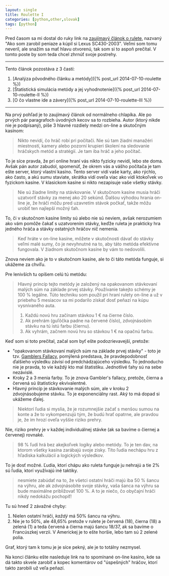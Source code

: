 ```yaml
---
layout: single
title: Roulette I
categories: [python,other,slovak]
tags: [python]
---
```


Pred časom sa mi dostal do ruky link na [zaujímavý článok o rulete](http://braniblog.info/2/?fb_action_ids=10204512621958174&fb_action_types=og.likes), nazvaný "Ako som zarobil peniaze a kúpil si Lexus SC430-2003". Veľmi som tomu neveril, ale snažím sa mať hlavu otvorenú, tak som si to aspoň prečítal. V tomto poste by som teda chcel zhrnúť svoje postrehy.

---

Tento článok pozostáva z 3 častí:

1. [Analýza pôvodného článku a metódy]({% post_url 2014-07-10-roulette %})
2. [Štatistická simulácia metódy a jej vyhodnotenie]({% post_url 2014-07-10-roulette-II %})
3. [O čo vlastne ide a závery]({% post_url 2014-07-10-roulette-III %})

---

Na prvý pohľad je to zaujímavý článok od normálneho chlapíka. Ale po prvých pár paragrafoch úvodných kecov sa to rozbieha. Autor (ktorý nikde nie je podpísaný), píše 3 hlavné rozdiely medzi on-line a skutočným kasínom:

> Nikto nevidí, čo hráč robí pri počítači. Nie sú tam žiadni manažéri miestností, kamery alebo pozorní krupieri školení na sledovanie hráčskych metód a stratégií. Je tam iba hráč a jeho počítač.

To je síce pravda, že pri online hraní vás nikto fyzicky nevidí, lebo ste doma. Avšak pán autor zabudol, spomenúť, že okrem vás a vášho počítača je tam ešte server, ktorý vlastní kasíno. Tento server vidí vaše karty, ako rýchlo, ako často, a akú sumu staviate, skrátka vidí oveľa viac ako vidí ktokoľvek vo fyzickom kasíne. V klasickom kasíne si nikto nezapisuje vaše všetky stávky.

> Nie sú žiadne limity na stávkovanie. V skutočnom kasíne musia hráči uzatvoriť stávky za menej ako 20 sekúnd. Ďalšou výhodou hrania on-line je, že hráči môžu pred uzavretím stávok počkať, takže môžu urobiť ten najlepší možný ťah.

To, či v skutočnom kasíne limity sú alebo nie sú neviem, avšak nerozumiem ako vám pomôže čakať s uzatvorením stávky, keďže ruleta je prakticky hra jedného hráča a stávky ostatných hráčov nič nemenia.

> Keď hráte v on-line kasíne, môžete v skutočnosti dávať do stávky veľmi malé sumy, čo je nevyhnutné na to, aby táto metóda efektívne fungovala. V žiadnom skutočnom kasíne by vám to nedovolili.

Znova neviem ako je to v skutočnom kasíne, ale to či táto metóda funguje, si ukážeme za chvíľu.

Pre lenivších tu opíšem celú tú metódu:

> Hlavný princíp tejto metódy je založený na opakovanom stávkovaní malých súm na základe prvej stávky. Používanie takejto schémy je 100 % legálne. Túto techniku som použil pri hraní rulety on-line a už v priebehu 5 mesiacov sa mi podarilo získať dosť peňazí na kúpu vysnívaného auta.
>
> 1. Každú novú hru začínam stávkou 1 € na čierne číslo. 
> 2. Ak prehrám (guľôčka padne na červené číslo), zdvojnásobím stávku na tú istú farbu (čiernu). 
> 3. Ak vyhrám, začnem novú hru so stávkou 1 € na opačnú farbu.

Keď som si toto prečítal, začal som byť ešte podozrievavejší, pretože:

* "opakovanom stávkovaní malých súm na základe prvej stávky" - toto je tzv. [Gamblers Fallacy](http://en.wikipedia.org/wiki/Gambler's_fallacy), pomýlená predstava, že pravdepodobnosť ďalšieho výsledku závisí od predchádzajúceho výsledku. To jednoducho nie je pravda, to vie každý kto mal štatistiku. Jednotlívé ťahy sú na sebe nezávislé.
* Kroky 2 a 3 menia farby. To je znova Gambler's fallacy, pretože, čierna a červená sú štatisticky ekvivalentné.
* Hlavný princíp je stávkovanie malých súm, ale v kroku 2 zdvojnásobujeme stávku. To je exponenciálny rast. Aký to má dopad si ukážeme ďalej.

> Niektorí ľudia si myslia, že je rozumnejšie začať s menšou sumou na konte a že to vykompenzujú tým, že budú hrať opatrne, ale pravdou je, že im hrozí oveľa vyššie riziko prehry.

Nie, riziko prehry je v každej individuálnej stávke (ak sa bavíme o čiernej a červenej) rovnaké.

> 98 % ľudí hrá bez akejkoľvek logiky alebo metódy. To je ten dav, na ktorom všetky kasína zarábajú svoje zisky. Títo ľudia nechápu hru z hľadiska kalkulácií a logických výsledkov.

To je dosť možné. Ľudia, ktorí chápu ako ruleta funguje ju nehrajú a tie 2% sú ľudia, ktorí využívajú iné taktiky.

> nesmiete zabúdať na to, že všetci ostatní hráči majú iba 50 % šancu na výhru, ale ak zdvojnásobíte svoje stávky, vaša šanca na výhru sa bude maximálne približovať 100 %. A to je niečo, čo obyčajní hráči nikdy nedokážu pochopiť!

Tu sú hneď 2 závažné chyby:

1. Nielen ostatní hráči, *každý* má 50% šancu na výhru.
2. Nie je to 50%, ale 48,65% pretože v rulete je červená (18), čierna (18) a zelená (1) a teda červená a čierna majú šancu 18/37, ak sa bavíme o Francúszkej verzii. V Americkej je to ešte horšie, lebo tam sú 2 zelené polia. 

Graf, ktorý tam k tomu je je síce pekný, ale je to totálny nezmysel.

Na konci článku ešte nasleduje link na to spomínané on-line kasíno, kde sa dá takto skvele zarobiť a kopec komentárov od "úspešných" hráčov, ktorí takto zarobili už veľa peňazí&#0153;.
